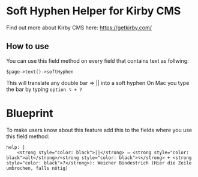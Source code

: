 # Soft Hyphen Helper for Kirby CMS
Find out more about Kirby CMS here:
https://getkirby.com/

## How to use
You can use this field method on every field that contains text as follwing:
```
$page->text()->softHyphen
```

This will translate any double bar => || into a soft hyphen
On Mac you type the bar by typing `option ⌥ + 7`

# Blueprint
To make users know about this feature add this to the fields where you use this field method:

```
help: |
    <strong style="color: black">||</strong> ⇒ <strong style="color: black">alt</strong>/<strong style="color: black">⌥</strong> + <strong style="color: black">7</strong>): Weicher Bindestrich (Hier die Zeile umbrochen, falls nötig)
```

